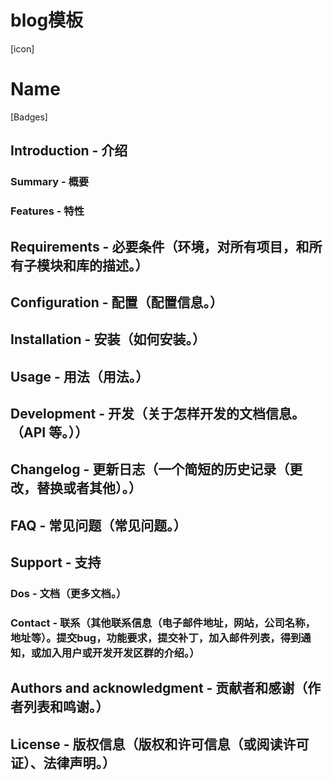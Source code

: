 # blog模板
[icon]
# Name

[Badges]


## Introduction - 介绍


### Summary - 概要


### Features - 特性


## Requirements - 必要条件（环境，对所有项目，和所有子模块和库的描述。）


## Configuration - 配置（配置信息。）


## Installation - 安装（如何安装。）


## Usage - 用法（用法。）


## Development - 开发（关于怎样开发的文档信息。（API 等。））


## Changelog - 更新日志（一个简短的历史记录（更改，替换或者其他）。）


## FAQ - 常见问题（常见问题。）


## Support - 支持


### Dos - 文档（更多文档。）


### Contact - 联系（其他联系信息（电子邮件地址，网站，公司名称，地址等）。提交bug，功能要求，提交补丁，加入邮件列表，得到通知，或加入用户或开发开发区群的介绍。）


## Authors and acknowledgment - 贡献者和感谢（作者列表和鸣谢。）


## License - 版权信息（版权和许可信息（或阅读许可证）、法律声明。）
